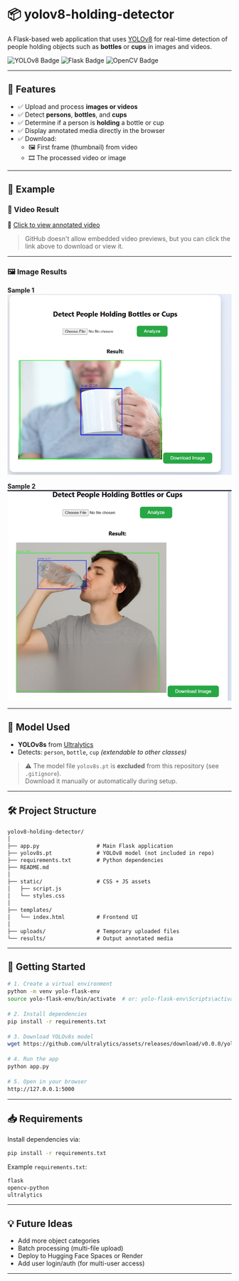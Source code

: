 
# 📦 yolov8-holding-detector

A Flask-based web application that uses [YOLOv8](https://github.com/ultralytics/ultralytics) for real-time detection of people holding objects such as **bottles** or **cups** in images and videos.

![YOLOv8 Badge](https://img.shields.io/badge/YOLOv8-Ultralytics-brightgreen)
![Flask Badge](https://img.shields.io/badge/Flask-Web%20App-blue)
![OpenCV Badge](https://img.shields.io/badge/OpenCV-Detection-orange)

---

## 🚀 Features

- ✅ Upload and process **images or videos**
- ✅ Detect **persons**, **bottles**, and **cups**
- ✅ Determine if a person is **holding** a bottle or cup
- ✅ Display annotated media directly in the browser
- ✅ Download:
  - 🖼 First frame (thumbnail) from video
  - 🎞 The processed video or image

---

## 📸 Example

### 🎥 Video Result

🔗 [Click to view annotated video](https://github.com/Geo-y20/yolov8-holding-detector/blob/main/video%20test.mp4)

> GitHub doesn't allow embedded video previews, but you can click the link above to download or view it.

---

### 🖼 Image Results

**Sample 1**  
![Sample 1](https://github.com/Geo-y20/yolov8-holding-detector/blob/main/sample1.png?raw=true)

**Sample 2**  
![Sample 2](https://github.com/Geo-y20/yolov8-holding-detector/blob/main/sample%202.png?raw=true)

---

## 🧠 Model Used

- **YOLOv8s** from [Ultralytics](https://github.com/ultralytics/ultralytics)
- Detects: `person`, `bottle`, `cup` *(extendable to other classes)*

> ⚠️ The model file `yolov8s.pt` is **excluded** from this repository (see `.gitignore`).  
> Download it manually or automatically during setup.

---

## 🛠 Project Structure

```
yolov8-holding-detector/
│
├── app.py                  # Main Flask application
├── yolov8s.pt              # YOLOv8 model (not included in repo)
├── requirements.txt        # Python dependencies
├── README.md
│
├── static/                 # CSS + JS assets
│   ├── script.js
│   └── styles.css
│
├── templates/
│   └── index.html          # Frontend UI
│
├── uploads/                # Temporary uploaded files
└── results/                # Output annotated media
```

---

## 🧪 Getting Started

```bash
# 1. Create a virtual environment
python -m venv yolo-flask-env
source yolo-flask-env/bin/activate  # or: yolo-flask-env\Scripts\activate

# 2. Install dependencies
pip install -r requirements.txt

# 3. Download YOLOv8s model
wget https://github.com/ultralytics/assets/releases/download/v0.0.0/yolov8s.pt

# 4. Run the app
python app.py

# 5. Open in your browser
http://127.0.0.1:5000
```

---

## 📥 Requirements

Install dependencies via:

```bash
pip install -r requirements.txt
```

Example `requirements.txt`:

```
flask
opencv-python
ultralytics
```

---

## 💡 Future Ideas

- Add more object categories
- Batch processing (multi-file upload)
- Deploy to Hugging Face Spaces or Render
- Add user login/auth (for multi-user access)

---
